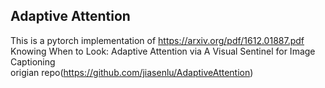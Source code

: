 ## Adaptive Attention
This is a pytorch implementation of https://arxiv.org/pdf/1612.01887.pdf    
Knowing When to Look: Adaptive Attention via A Visual Sentinel for Image Captioning  
origian repo(https://github.com/jiasenlu/AdaptiveAttention)
